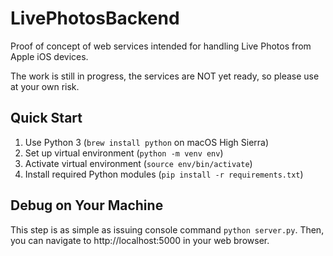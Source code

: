 # LivePhotosBackend
Proof of concept of web services intended for handling Live Photos from Apple iOS devices.

The work is still in progress, the services are NOT yet ready, so please use at your own risk.

## Quick Start

1. Use Python 3 (`brew install python` on macOS High Sierra)
2. Set up virtual environment (`python -m venv env`)
3. Activate virtual environment (`source env/bin/activate`)
4. Install required Python modules (`pip install -r requirements.txt`)

## Debug on Your Machine

This step is as simple as issuing console command `python server.py`. Then, you can navigate to http://localhost:5000 in your web browser.
